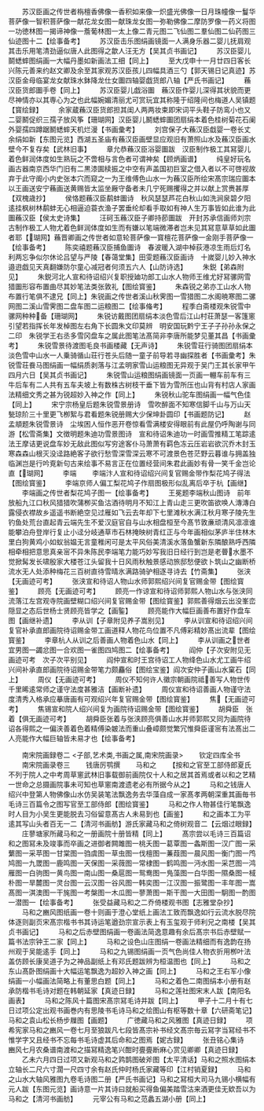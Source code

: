 <!-- { "loadSidebar": true } -->
　　苏汉臣画之传世者栴檀香佛像一香积如来像一炽盛光佛像一日月珠幢像一鬘华菩萨像一智积菩萨像一献花龙女图一献珠龙女图一弥勒佛像二摩防罗像一药义将图一功徳林图一揭谛神像一薝葡林图一太上像二青元图二飞仙图二羣仙图二仙药图三仙迹图十二【绘事备考】
　　苏汉臣击乐图绢画镜面一人满身乐器二婴儿抚肩观其击乐用笔清劲逼似唐人此图得之歙人汪无方【吴其贞书画记】
　　苏汉臣婴儿鬬蟋蟀图绢画一大幅丹墨如新画法工细【同上】
　　至大戊申十一月廿四日客长兴陈元善来约赵文卿及余至其家观苏汉臣孩儿四幅具酒三勺【郭天锡日记真迹】苏汉臣金母临宴龙女献珠水鉢降龙仕女圗四轴婴戯货郎八轴【严氏书画记】
　　蘓汉臣货郎圗手卷【同上】
　　苏汉臣婴儿戯浴圗　蘓汉臣作婴儿深得其状貌而更尽神情亦以其専心为之也此幅婉媚清丽尤可赏玩宜其称隆于绍隆间也梅道人吴镇题【寳绘録】
　　余家蔵蘓汉臣货郎担其闺人两两妆束即宋词平头鞋子防鸾小也又二婴鬭促织三孺子放风筝【珊瑚网】汉臣婴儿鬭蟋蟀圗团扇绢本着色桂树菊花石阑外婴孺四蹲踞鬭蟋蟀天机烂漫【书画彚考】
　　刘宫保子大蘓汉臣戱婴一卷长丈余绢如新【东图元览】西湖五圣庙有蘓汉臣画壁显应观旧有萧照山水及蘓汉臣画水壁今不复存矣【武林旧事】
　　章允恭蘓汉臣浴婴圗跋　汉臣制作极工其冩婴儿着色鲜润体度如生熟玩之不啻相与言色者可谓神矣【顾炳画谱】
　　纯皇好玩名画古器南京西华门旧有二黒漆圎椟振之中空有声盖国初巨室之借入者以不可啓视故弃于此守阍小内史张本穴而窥之一为王维傅色山水一为蘓汉臣所绘宋髙宗瑞应圗本以王画送安宁蘓画送黄赐皆太监坐厰守备者未几宁死赐攫得之并以献上赏赉甚厚【双槐歳抄】
　　侯恪题蘓汉臣鹬蚌圗诗　秋风瑟瑟芦花白秋山如洗涧泉碧夕阳逺挂枫树林鹬蚌无心相逼迫蓑衣渔子罢垂纶却看手取如有神人生万事皆如此谁为此圗蘓汉臣【侯太史诗集】
　　汪砢玉蘓汉臣子卿持莭圗跋　开封苏承信画师刘宗古制作极工人物尤着色鲜润体度如生而有嫌以笔端微滞者岂未见其冩意草草如此圗者耶【瑚网】蘓晋卿画之传世者如意轮菩萨像一寳檀花菩萨像一金刚手菩萨像一【绘事备考】
　　陈奕禧题蘓汉臣捕鱼圗诗　春波暖入湖中棹荻港凉生雨后灯名利两忘争似尔休论吕望与严陵【春蔼堂集】田雯题蘓汉臣画诗　十嵗婴儿妙入神水邉逰戯见天真翻嫌防尔童心减冠者何须五六人【山防诗选】
　　朱鋭【弟森附见】
　　朱鋭河北人宣和待诏绍兴复职授廸功郎工山水人物师王维尤好冩骡网雪猎圗形容布置曲尽其妙笔法类张敦礼【图绘寳鉴】
　　朱森锐之弟亦工山水人物布置行笔俱不逮兄【同上】朱锐画之传世者溪山秋霁图一雪猎图二水阁暁寒图二骡网图二溪山雪霁图二盘车图二运粮图二【绘事偹考】
　　程季白斋楼观朱锐雪中骡网种种备【珊瑚网】
　　朱锐访戴图团扇绢本淡色雪后江山村荘萧瑟一客篷窻引望若指挥长年发棹图左右角下长圆朱文印莫辨　明安国玩黔宁王子子孙孙永保之二印　朱锐学王右丞多雪冈盘车之属此图笔法髙简非李唐所能梦见董其昌【书画彚考】
　　朱锐雪景待渡图毛良书画楼藏【无声诗】
　　朱锐雪荘行骑图团扇绢本淡色雪中山水一人乗骑循山荘行苍头后随一童子前导若寻幽探胜者【书画彚考】朱锐雪荘飬马图绢画一幅绢质剥落与江孟明家雪山运粮图无异观于吴门王其长家甲午四月六日【吴其贞书画记】
　　朱锐雪山运粮图绢画镜面一页画一輣车前车有三牛后车有二人共有五车夫坡上有数株古树枝干垂下皆为雪所压也山背有村店人家画法精细文秀之甚为锐超妙入神之作【同上】
　　朱锐秋山驼车图绢画一幅气色佳【同上】
　　宋宁宗杨皇后题朱锐雪景册诗　雪吹醉面不知寒信脚千山与万山天甃琼阶三十里更飞栁絮与君看题朱锐册赐大少保坤卦圆印【书画题防记】
　　赵孟頫题朱锐雪景诗　尘埃困人恒作恶开卷惊看雪满楼安得眼前有此屋仍呼陶谢与同游【松雪斋集】文徴明题朱迪功雪景图诗　宣和待诏朱迪功一时画雪推精工笔踪逺法王摩诘更说盘车妙无敌此图似写穷途客仆马萧萧有羁色冻云压岩岩欲沉乔木封玉寒森森山根灭没迳路絶客子欲行愁雪深雪深云寒不可渡景色苍茫野云暮谁与拥盖独临渊岂是行吟覔新句古来绘事不易言正在位置经营间朱君此画妙有骨一笑千金岂论直【瑚网】
　　李端
　　李端汴人宣和待诏绍兴间复官赐金带作梨花鸠子得法【图绘寳鉴】
　　李端京师人偏工梨花鸠子作扇图极形似乱离后卒于杭【画继】
　　李端画之传世者梨花鸠子图一【绘事备考】
　　王冕题李端秋山图诗　前年放船九江口秋风猎猎吹蒲栁买鱼沽酒待明月不知江上青山走三更吹笛欲唤人漙漙白露侵衣襟故乡遥遥书断絶空见过雁如飞云去年却下七里滩秋水满江秋月寒子陵先生钓鱼处荒台直起青云端先生不爱汉庭官自与山水相盘桓至今髙节敦亷顽清风凛凛谁能攀泊舟登岸行复止小迳分岐通草市石林掩映树青红正与今年画相似茅庐半住林木里白狗黄鸡小如蚁翁媪无言童稚闲可是太平风俗美清溪水落鱼蟹新东隣酿熟呼西隣相牵相把意思真亲宻不异朱陈民李端笔力能巧妙写我旧日经行到岂是老瞢水墨不觉掀髯发长啸殷家大楼苍江头留我十日风雨秋触景感动旅邸愁便欲卜筑山之幽断桥流水无人处添种梅花三百树直待雪晴氷满路骑驴相逐寻诗去【竹斋集】
　　张浃【无画迹可考】
　　张浃宣和待诏人物山水师郭熙绍兴间复官赐金带【图绘寳鉴】
　　顾亮【无画迹可考】
　　顾亮一作谅宣和待诏师郭熙人物山水与张浃同流落江左宫观寺院画壁糊口绍兴间复官赐金带【图绘寳鉴】郭熙善得烟云出没峯峦隠显之态后世杨士贤顾亮皆学之【画鍳】
　　顾亮能作大幅巨画善布置好作盘车图【画继补遗】
　　李从训【子章附见养子嵩别见】
　　李从训宣和待诏绍兴间复官补承直郎画院待诏赐金带工画道释人物花鸟位置不凡傅彩精妙髙出流辈【图绘寳鉴】
　　李章杭人从训之后善画人物着色山水【同上】
　　李从训画之世者宜男图一蠲忿图一合欢图一雀图四鸠图二【绘事备考】
　　阎仲【子次安附见无画迹可考　次子次平别见】
　　阎仲宣和时王宫待诏工人物绛色山水尤工画牛绍兴间补承直郎画院待诏赐金带笔力颇麤俗【图绘宝鉴】阎次安仲子画山水窠石【同上】
　　周仪【无画迹可考】
　　周仪不知何许人徽宗朝画院祗善写人物世传千里晞逺常师之谨守法度甚雅洁【画断补遗】
　　周仪宣和待诏善画人物谨守法度清秀入格承应摹唐画有可观绍兴年复官赐金带【图绘寳鉴】
　　焦【无画迹可考】
　　焦锡宣和院人绍兴间复为画院待诏赐金带【图绘寳鉴】
　　胡舜臣　张着【俱无画迹可考】
　　胡舜臣张着与张浃顾亮俱善山水并师郭熙又同为画院待诏各得熙之一偏浃善着色着精傅染皴法而重山叠嶂颇觉繁冗惟舜臣谨宻有法髙出二人亮能作大幅巨轴皆未易才也【绘事备考】









　　南宋院画録卷二
<子部,艺术类,书画之属,南宋院画录>
　　钦定四库全书
　　南宋院画录卷三
　　钱唐厉鹗撰
　　马和之
　　【按和之官至工部侍郎夏氏不列于院人之中考周草窻武林旧事载御前画院仅十人和之居其首焉或者以和之艺精一世命之总摄画院事未可知也草窻南渡遗老必有所据今从之】
　　马和之钱唐人绍兴中登第人物佛像山水仿吴装笔法飘逸务去华藻自成一家髙孝两朝深重其画毎书毛诗三百篇令之图写官至工部侍郎【图绘寳鉴】
　　马和之作人物甚佳行笔飘逸时人目为小吴生更能脱去习俗留意髙古人未易到也【画鉴】
　　和之画本工为平逺其写山头者百无一二【清河书画舫】游氏家藏马和之倚树观音二【云烟过眼録】
　　庄蓼塘家所藏马和之一册画院十册皆精【同上】
　　髙宗尝以毛诗三百篇诏和之图冩未及竣事而卒画之进御者闗雎图一桃夭图一葛覃图一螽斯图一汉广图一采蘩图一采苹图一甘棠图一驺虞图一草虫图一伐檀图一蒹葭图一晨风图一衡门图一鸤鸠图一九罭图一鹿鸣图一天保图一采薇图一常棣图一鹤鸣图一沔水图一采芑图一鸿雁图一白驹图一黄鸟图一南山图一桑扈图一鸳鸯图一鳬藻图一白华图一隰桑图一棫朴图一旱麓图一灵台图一云汉图一谷风图一韩奕图一江汉图一振鹭图一丰年图一嵩髙图一淇澳图一干旄图一考槃图一木瓜图一蓼萧图一斯干图一大田图一駉图一酌图一潜图一【绘事备考】
　　张受益藏马和之二乔倚楼观书图【志雅堂杂抄】
　　马和之豳风图纸画一卷十则画于澄心堂纸上画法工致而飘逸如行云流水脱尽院体逐则副页宋髙宗楷书书其诗运笔遒劲宗宣示表上有玉玺观于师利兄之南楼【吴其贞书画记】
　　马和之后赤壁图绢画一卷画法简逸意趣有余后髙宗书后赤壁赋一篇书法宗钟王二家【同上】
　　马和之设色山庄图绢一卷画法精细而有逸韵在扬州观于吴能逺手【同上】
　　马和之九锡图绢画一页气色尚佳人物衣折用栁叶法盖仿顾长康吴道子为之神品副纸上有邓氏题跋辨为桓温图也【同上】
　　马和之东山髙卧图绢画十大幅运笔飘逸为超妙入神之画【同上】
　　马和之王右军小像绢画一小幅画法简略上有董思白题【同上】
　　马和之着色二南图绢本小册有赵承防楷书毛诗对题在韩朝延家【真迹日録】
　　马和之莲社图宋末人跋【南阳名画表】
　　马和之陈风十篇图宋髙宗冩毛诗并跋【同上】
　　甲子十二月十有七日过项公定出观书画巻内有思陵书毛诗马和之绘图山有枢等数十章【六研斋笔记】马和之袁山松长杨步屧图【画题】
　　广徳藏马和之风雅图【真迹日録】
　　项希宪家马和之豳风一卷七月至狼跋凡七段皆髙宗补书经文髙宗毎云冩字当冩经书不惟学字又且经书不忘每书毛诗虚其后命和之图焉【妮古録】
　　张丑铭心集诗　豳风七月农桑谱南渡和之描冩精逸笔兴酣时亹亹断麻心赏见卿卿【真迹日録】
　　乙未六月四日过项又新观马和之鹑鹊图破斧图【太平清话】马和之照水图绢本立轴长二尺六寸濶一尺四寸余有赵氏仲时杨氏家藏等印【江村销夏録】
　　马和之山水大轴风雅图九卷毛诗图二册【严氏书画记】马和之冩桓大司马九锡小横幅有元人跋【东图元览】画诗意一片其诗曰就船买得鱼偏美踏雪沽来酒更佳无欵吾以为马和之【清河书画舫】
　　元宰公有马和之范蠡五湖小册【同上】
